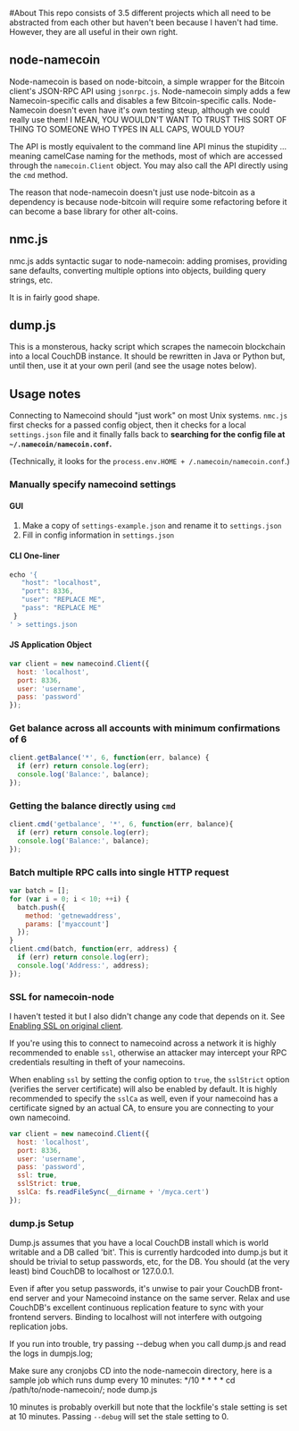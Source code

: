#About
This repo consists of 3.5 different projects which all need to be abstracted
from each other but haven't been because I haven't had time.  However, they are
all useful in their own right.

## node-namecoin
Node-namecoin is based on node-bitcoin, a simple wrapper for the Bitcoin
client's JSON-RPC API using `jsonrpc.js`. Node-namecoin simply adds a few
Namecoin-specific calls and disables a few Bitcoin-specific calls. Node-Namecoin
doesn't even have it's own testing steup, although we could really use them!  I
MEAN, YOU WOULDN'T WANT TO TRUST THIS SORT OF THING TO SOMEONE WHO TYPES IN ALL
CAPS, WOULD YOU?

The API is mostly equivalent to the command line API minus the stupidity ...
meaning camelCase naming for the methods, most of which are accessed through the
`namecoin.Client` object. You may also call the API directly using the `cmd`
method.

The reason that node-namecoin doesn't just use node-bitcoin as a dependency is
because node-bitcoin will require some refactoring before it can become a base
library for other alt-coins.

## nmc.js
nmc.js adds syntactic sugar to node-namecoin: adding promises, providing sane
defaults, converting multiple options into objects, building query strings, etc.

It is in fairly good shape.

## dump.js
This is a monsterous, hacky script which scrapes the namecoin blockchain into a
local CouchDB instance.  It should be rewritten in Java or Python but, until
then, use it at your own peril (and see the usage notes below).

## Usage notes
Connecting to Namecoind should "just work" on most Unix systems.  `nmc.js` first
checks for a passed config object, then it checks for a local `settings.json`
file and it finally falls back to __searching for the config file at
`~/.namecoin/namecoin.conf`.__

(Technically, it looks for the `process.env.HOME + /.namecoin/namecoin.conf`.)

### Manually specify namecoind settings
#### GUI
1. Make a copy of `settings-example.json` and rename it to `settings.json`
2. Fill in config information in `settings.json`

#### CLI One-liner

```js
echo '{
   "host": "localhost",
   "port": 8336,
   "user": "REPLACE ME",
   "pass": "REPLACE ME"
 }
' > settings.json
```

#### JS Application Object

```js
var client = new namecoind.Client({
  host: 'localhost',
  port: 8336,
  user: 'username',
  pass: 'password'
});
```

### Get balance across all accounts with minimum confirmations of 6

```js
client.getBalance('*', 6, function(err, balance) {
  if (err) return console.log(err);
  console.log('Balance:', balance);
});
```

### Getting the balance directly using `cmd`

```js
client.cmd('getbalance', '*', 6, function(err, balance){
  if (err) return console.log(err);
  console.log('Balance:', balance);
});
```

### Batch multiple RPC calls into single HTTP request

```js
var batch = [];
for (var i = 0; i < 10; ++i) {
  batch.push({
    method: 'getnewaddress',
    params: ['myaccount']
  });
}
client.cmd(batch, function(err, address) {
  if (err) return console.log(err);
  console.log('Address:', address);
});
```

### SSL for namecoin-node
I haven't tested it but I also didn't change any code that depends on it.
See [Enabling SSL on original client](https://en.bitcoin.it/wiki/Enabling_SSL_on_original_client_daemon).

If you're using this to connect to namecoind across a network it is highly
recommended to enable `ssl`, otherwise an attacker may intercept your RPC
credentials resulting in theft of your namecoins.

When enabling `ssl` by setting the config option to `true`, the `sslStrict`
option (verifies the server certificate) will also be enabled by default. It is 
highly recommended to specify the `sslCa` as well, even if your namecoind has
a certificate signed by an actual CA, to ensure you are connecting
to your own namecoind.

```js
var client = new namecoind.Client({
  host: 'localhost',
  port: 8336,
  user: 'username',
  pass: 'password',
  ssl: true,
  sslStrict: true,
  sslCa: fs.readFileSync(__dirname + '/myca.cert')
});
```
### dump.js Setup
Dump.js assumes that you have a local CouchDB install which is world writable
and a DB called 'bit'.  This is currently hardcoded into dump.js but it should
be trivial to setup passwords, etc, for the DB. You should (at the very least)
bind CouchDB to localhost or 127.0.0.1.

Even if after you setup passwords, it's unwise to pair your CouchDB front-end
server and your Namecoind instance on the same server. Relax and use CouchDB's
excellent continuous replication feature to sync with your frontend servers.
Binding to localhost will not interfere with outgoing replication jobs.

If you run into trouble, try passing --debug when you call dump.js and read the
logs in dumpjs.log;

Make sure any cronjobs CD into the node-namecoin directory, here is a sample job
which runs dump every 10 minutes:
*/10    *       *       *       *       cd /path/to/node-namecoin/; node dump.js

10 minutes is probably overkill but note that the lockfile's stale setting is
set at 10 minutes.  Passing `--debug` will set the stale setting to 0.


